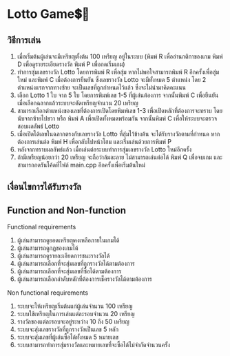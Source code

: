 # Lotto Game💲🫰
## วิธีการเล่น
1. เมื่อเริ่มต้นผู้เล่นจะมีเหรียญตั้งต้น 100 เหรียญ อยู่ในระบบ (พิมพ์ R เพื่ออ่านกติกาของเกม พิมพ์ D เพื่อดูรายระเอียดรางวัล พิมพ์ P เพื่อกดเริ่มเกม)
2. ทำการสุ่มเลขรางวัล Lotto โดยการพิมพ์ R เพื่อสุ่ม หากไม่พอใจสามารถพิมพ์ R อีกครั้งเพื่อสุ่มใหม่ และพิมพ์ C เมื่อต้องการยืนยัน ซึ่งเลขรางวัล Lotto จะมีทั้งหมด 5 ตำแหน่ง โดย 2 ตำแหน่งแรกจากทางซ้าย จะเป็นเลขที่ถูกกำหนดไว้แล้ว ซึ่งจะไม่นำมาคิดคะแนน
3. เลือก Lotto 1 ใบ จาก 5 ใบ โดยการพิมพ์เลข 1-5 ที่ผู้เล่นต้องการ จากนั้นพิมพ์ C เพื่อยืนยัน เมื่อเลือกฉลากแล้วระบบจะตัดเหรียญจำนวน 20 เหรียญ
4. สามารถเลือกตำแหน่งของเลขที่ต้องการเปิดโดยพิมพ์เลข 1-3 เพื่อเปิดหลักที่ต้องการจะทราบ โดยนับจากซ้ายไปขวา หรือ พิมพ์ A เพื่อเปิดทั้งหมดพร้อมกัน จากนั้นพิมพ์ C เพื่อให้ระบบจะตรวจสอบผลลัพธ์ Lotto 
5. เมื่อเปิดได้เลขในฉลากตรงกับเลขรางวัล Lotto ที่สุ่มไว้ข้างต้น จะได้รับรางวัลตามที่กำหนด หากต้องการเล่นต่อ พิมพ์ H เพื่อกลับไปหน้าโฮม และเริ่มเล่นด้วยการพิมพ์ P
6. หลังจากทราบผลลัพธ์แล้ว เมื่อเล่นต่อระบบทำการสุ่มเลขรางวัล Lotto ใหม่อีกครั้ง
7. ถ้ามีเหรียญน้อยกว่า 20 เหรียญ จะถือว่าล้มละลาย ไม่สามารถเล่นต่อได้ พิมพ์ Q เพื่อจบเกม และสามารถกดรันโค้ดที่ไฟล์ main.cpp อีกครั้งเพื่อเริ่มต้นใหม่

## เงื่อนไขการได้รับรางวัล

## Function and Non-function

Functional requirements
1. ผู้เล่นสามารถดูยอดเหรียญคงเหลือภายในเกมได้
2. ผู้เล่นสามารถดูกฎของเกมได้
3. ผู้เล่นสามารถดูรายละเอียดการชนะรางวัลได้
4. ผู้เล่นสามารถเลือกที่จะสุ่มเลขที่ถูกรางวัลได้ตามต้องการ
5. ผู้เล่นสามารถเลือกที่จะสุ่มเลขที่ซื้อได้ตามต้องการ
6. ผู้เล่นสามารถเลือกลำดับหลักที่ต้องการเช็ครางวัลได้ตามต้องการ

Non functional requirements 
1. ระบบจะให้เหรียญเริ่มต้นแก่ผู้เล่นจำนวน 100 เหรียญ
2. ระบบใช้เหรียญในการเล่นแต่ละรอบจำนวน 20 เหรียญ
3. รางวัลของแต่ละรอบจะอยู่ระหว่าง 10 ถึง 50 เหรียญ
4. ระบบจะสุ่มเลขรางวัลที่ถูกรางวัลเป็นเลข 5 หลัก
5. ระบบจะสุ่มเลขที่ผู้เล่นซื้อได้ทั้งหมด 5 หมายเลข
6. ระบบสามารถทำการสุ่มรางวัลและหมายเลขที่จะซื้อได้ไม่จำกัดจำนวนครั้ง
